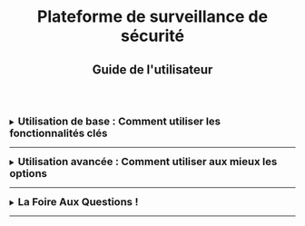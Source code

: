 <div align="center"><h1>Plateforme de surveillance de sécurité</h1></div>
<div align="center"><h2>Guide de l'utilisateur</h2></div>
<br>
<br>
<br>






<details>
<summary><strong><font size="+1">Utilisation de base : Comment utiliser les fonctionnalités clés</font></strong></summary>
TEXTE

</details>
<HR>






<details>
<summary><strong><font size="+1">Utilisation avancée : Comment utiliser aux mieux les options</font></strong></summary>
TEXTE

</details>
<HR>







<details>
<summary><strong><font size="+1">La Foire Aux Questions !</font></strong></summary>
TEXTE
  
</details>
<HR>

